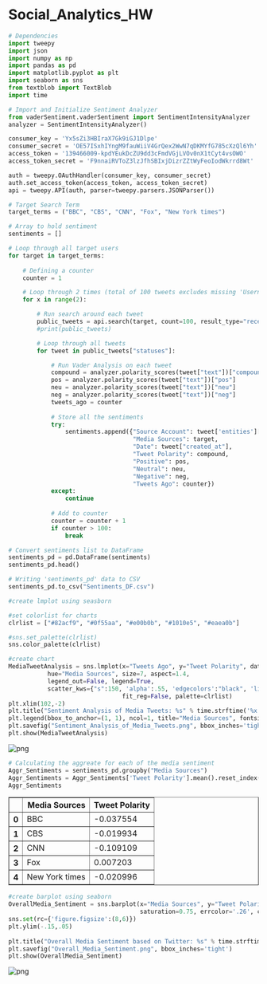 # Social_Analytics_HW



```python
# Dependencies
import tweepy
import json
import numpy as np
import pandas as pd
import matplotlib.pyplot as plt
import seaborn as sns
from textblob import TextBlob
import time

# Import and Initialize Sentiment Analyzer
from vaderSentiment.vaderSentiment import SentimentIntensityAnalyzer
analyzer = SentimentIntensityAnalyzer()

consumer_key = 'Yx5sZi3HBIraX7Gk9iGJ1Dlpe'
consumer_secret = 'OE57ISxhIYngM9fauWiiV4GrQex2WwN7qDKMYfG785cXzQl6Yh'
access_token = '139466009-kpdYEukDcZU9dd3cFmdVGjLVOv0nX1tCyt4vsOWO'
access_token_secret = 'F9nnaiRVToZ3lzJfhSBIxjDizrZZtWyFeoIodWkrrd8Wt'

auth = tweepy.OAuthHandler(consumer_key, consumer_secret)
auth.set_access_token(access_token, access_token_secret)
api = tweepy.API(auth, parser=tweepy.parsers.JSONParser())
```


```python
# Target Search Term
target_terms = ("BBC", "CBS", "CNN", "Fox", "New York times")

# Array to hold sentiment
sentiments = []

# Loop through all target users
for target in target_terms:
    
    # Defining a counter
    counter = 1

    # Loop through 2 times (total of 100 tweets excludes missing 'Username')
    for x in range(2):

        # Run search around each tweet
        public_tweets = api.search(target, count=100, result_type="recent", show_user=True)
        #print(public_tweets)

        # Loop through all tweets
        for tweet in public_tweets["statuses"]:

            # Run Vader Analysis on each tweet
            compound = analyzer.polarity_scores(tweet["text"])["compound"]
            pos = analyzer.polarity_scores(tweet["text"])["pos"]
            neu = analyzer.polarity_scores(tweet["text"])["neu"]
            neg = analyzer.polarity_scores(tweet["text"])["neg"]
            tweets_ago = counter
            
            # Store all the sentiments
            try:
                sentiments.append({"Source Account": tweet['entities']['user_mentions'][0]['name'],
                                   "Media Sources": target,
                                   "Date": tweet["created_at"],
                                   "Tweet Polarity": compound,
                                   "Positive": pos,
                                   "Neutral": neu,
                                   "Negative": neg,
                                   "Tweets Ago": counter})
            except:
                continue
            
            # Add to counter 
            counter = counter + 1
            if counter > 100:
                break
```


```python
# Convert sentiments list to DataFrame
sentiments_pd = pd.DataFrame(sentiments)
sentiments_pd.head()

# Writing 'sentiments_pd' data to CSV
sentiments_pd.to_csv("Sentiments_DF.csv")
```


```python
#create lmplot using seasborn

#set colorlist for charts
clrlist = ["#82acf9", "#0f55aa", "#e00b0b", "#1010e5", "#eaea0b"]

#sns.set_palette(clrlist)
sns.color_palette(clrlist)

#create chart
MediaTweetAnalysis = sns.lmplot(x="Tweets Ago", y="Tweet Polarity", data=sentiments_pd, 
           hue="Media Sources", size=7, aspect=1.4,
           legend_out=False, legend=True, 
           scatter_kws={"s":150, 'alpha':.55, 'edgecolors':"black", 'linewidth':1}, 
                                fit_reg=False, palette=clrlist)
plt.xlim(102,-2)
plt.title("Sentiment Analysis of Media Tweets: %s" % time.strftime('%x'), fontsize=18)
plt.legend(bbox_to_anchor=(1, 1), ncol=1, title="Media Sources", fontsize=12)
plt.savefig("Sentiment_Analysis_of_Media_Tweets.png", bbox_inches='tight')
plt.show(MediaTweetAnalysis)
```


![png](Social_Analytics_HW_files/Social_Analytics_HW_3_0.png)



```python
# Calculating the aggreate for each of the media sentiment
Aggr_Sentiments = sentiments_pd.groupby("Media Sources")
Aggr_Sentiments = Aggr_Sentiments['Tweet Polarity'].mean().reset_index()
Aggr_Sentiments
```




<div>
<style>
    .dataframe thead tr:only-child th {
        text-align: right;
    }

    .dataframe thead th {
        text-align: left;
    }

    .dataframe tbody tr th {
        vertical-align: top;
    }
</style>
<table border="1" class="dataframe">
  <thead>
    <tr style="text-align: right;">
      <th></th>
      <th>Media Sources</th>
      <th>Tweet Polarity</th>
    </tr>
  </thead>
  <tbody>
    <tr>
      <th>0</th>
      <td>BBC</td>
      <td>-0.037554</td>
    </tr>
    <tr>
      <th>1</th>
      <td>CBS</td>
      <td>-0.019934</td>
    </tr>
    <tr>
      <th>2</th>
      <td>CNN</td>
      <td>-0.109109</td>
    </tr>
    <tr>
      <th>3</th>
      <td>Fox</td>
      <td>0.007203</td>
    </tr>
    <tr>
      <th>4</th>
      <td>New York times</td>
      <td>-0.020996</td>
    </tr>
  </tbody>
</table>
</div>




```python
#create barplot using seaborn
OverallMedia_Sentiment = sns.barplot(x="Media Sources", y="Tweet Polarity", data=Aggr_Sentiments, 
                                     saturation=0.75, errcolor='.26', ci=95, n_boot=1000)
sns.set(rc={'figure.figsize':(8,6)})
plt.ylim(-.15,.05)
    
plt.title("Overall Media Sentiment based on Twitter: %s" % time.strftime('%x'), fontsize=14)
plt.savefig("Overall_Media_Sentiment.png", bbox_inches='tight')
plt.show(OverallMedia_Sentiment)
```


![png](Social_Analytics_HW_files/Social_Analytics_HW_5_0.png)
